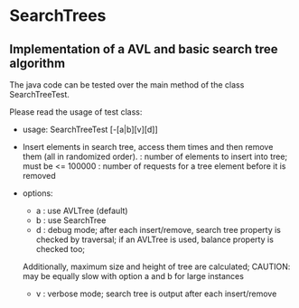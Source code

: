 # SearchTrees

## Implementation of a AVL and basic search tree algorithm

The java code can be tested over the main method of the class SearchTreeTest.

Please read the usage of test class:

- usage: SearchTreeTest [-[a|b][v][d]] <numElements> <access>
- Insert <numElements> elements in search tree, access them <access> times
    and then remove them (all in randomized order).
    <numElements> : number of elements to insert into tree; must be <= 100000
    <access>      : number of requests for a tree element before it is removed
- options:
    - a : use AVLTree (default)
    - b : use SearchTree
    - d : debug mode; after each insert/remove, search tree property is checked
    by traversal; if an AVLTree is used, balance property is checked too;

    Additionally, maximum size and height of tree are calculated;
    CAUTION: may be equally slow with option a and b for large instances
    - v : verbose mode; search tree is output after each insert/remove
